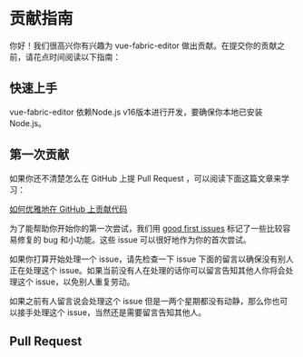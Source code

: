 # 贡献指南

你好！我们很高兴你有兴趣为 vue-fabric-editor 做出贡献。在提交你的贡献之前，请花点时间阅读以下指南：

## 快速上手
vue-fabric-editor 依赖Node.js  v16版本进行开发，要确保你本地已安装Node.js。

## 第一次贡献

如果你还不清楚怎么在 GitHub 上提 Pull Request ，可以阅读下面这篇文章来学习：

[如何优雅地在 GitHub 上贡献代码](https://segmentfault.com/a/1190000000736629)

为了能帮助你开始你的第一次尝试，我们用 [good first issues]([https://github.com/nihaojob/vue-fabric-editor/issues](https://github.com/nihaojob/vue-fabric-editor/labels/good%20first%20issue)) 标记了一些比较容易修复的 bug 和小功能。这些 issue 可以很好地作为你的首次尝试。

如果你打算开始处理一个 issue，请先检查一下 issue 下面的留言以确保没有别人正在处理这个 issue。如果当前没有人在处理的话你可以留言告知其他人你将会处理这个 issue，以免别人重复劳动。

如果之前有人留言说会处理这个 issue 但是一两个星期都没有动静，那么你也可以接手处理这个 issue，当然还是需要留言告知其他人。

## Pull Request

